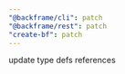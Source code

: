 ```yaml
---
"@backframe/cli": patch
"@backframe/rest": patch
"create-bf": patch
---
```


update type defs references
